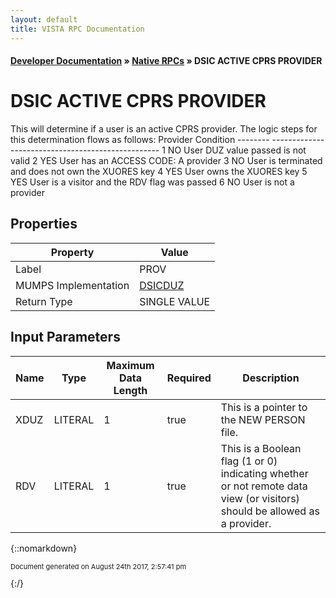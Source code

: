 ```yaml
---
layout: default
title: VISTA RPC Documentation
---
```


#### [Developer Documentation](../index) &#187; [Native RPCs](TableOfContents) &#187; DSIC ACTIVE CPRS PROVIDER<br/>
# DSIC ACTIVE CPRS PROVIDER

This will determine if a user is an active CPRS provider.  The logic steps for this determination flows as follows:   Provider  Condition  --------  -------------------------------------------------- 1    NO    User DUZ value passed is not valid 2   YES    User has an ACCESS CODE: A provider 3    NO    User is terminated and does not own the XUORES key 4   YES    User owns the XUORES key 5   YES    User is a visitor and the RDV flag was passed 6    NO    User is not a provider

## Properties

Property | Value
--- | ---
Label | PROV
MUMPS Implementation | [DSICDUZ](http://code.osehra.org/dox/Routine_DSICDUZ_source.html)
Return Type | SINGLE VALUE


## Input Parameters

Name | Type | Maximum Data Length | Required | Description
--- | --- | --- | --- | ---
XDUZ | LITERAL | 1 | true | This is a pointer to the NEW PERSON file.
RDV | LITERAL | 1 | true | This is a Boolean flag (1 or 0) indicating whether or not remote data view (or visitors) should be allowed as a provider.



{::nomarkdown} <br/><p style="font-size: 11px">Document generated on August 24th 2017, 2:57:41 pm</p>{:/}